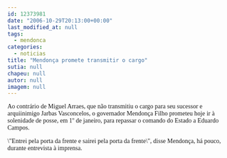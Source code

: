 ```yaml
---
id: 12373981
date: "2006-10-29T20:13:00+00:00"
last_modified_at: null
tags:
  - mendonca
categories:
  - noticias
title: "Mendonça promete transmitir o cargo"
sutia: null
chapeu: null
autor: null
imagem: null
---
```

<p><P><FONT face=Verdana>Ao contrário de Miguel Arraes, que não transmitiu o cargo para seu sucessor e arquiinimigo Jarbas Vasconcelos, o governador Mendonça Filho prometeu hoje ir à solenidade de posse, em 1º de janeiro, para repassar o comando do Estado a Eduardo Campos.</FONT></P></p>
<p><P><FONT face=Verdana>\"Entrei pela porta da frente e sairei pela porta da frente\", disse Mendonça, há pouco, durante entrevista à imprensa.</FONT></P> </p>
